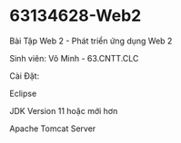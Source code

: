# 63134628-Web2
Bài Tập Web 2 - Phát triển ứng dụng Web 2

Sinh viên: Võ Minh - 63.CNTT.CLC

Cài Đặt:

Eclipse

JDK Version 11 hoặc mới hơn

Apache Tomcat Server